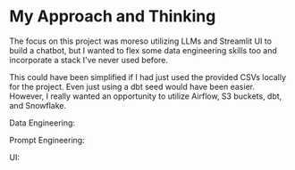# My Approach and Thinking

The focus on this project was moreso utilizing LLMs and Streamlit UI to build a chatbot, but I wanted to flex some data engineering skills too and incorporate a stack I've never used before.

This could have been simplified if I had just used the provided CSVs locally for the project. Even just using a dbt seed would have been easier. However, I really wanted an opportunity to utilize Airflow, S3 buckets, dbt, and Snowflake.

Data Engineering:

Prompt Engineering:

UI:

